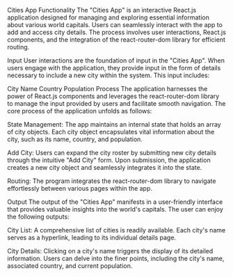 Cities App Functionality
The "Cities App" is an interactive React.js application designed for managing and exploring essential information about various world capitals. Users can seamlessly interact with the app to add and access city details. The process involves user interactions, React.js components, and the integration of the react-router-dom library for efficient routing.

Input
User interactions are the foundation of input in the "Cities App". When users engage with the application, they provide input in the form of details necessary to include a new city within the system. This input includes:

City Name
Country
Population
Process
The application harnesses the power of React.js components and leverages the react-router-dom library to manage the input provided by users and facilitate smooth navigation. The core process of the application unfolds as follows:

State Management: The app maintains an internal state that holds an array of city objects. Each city object encapsulates vital information about the city, such as its name, country, and population.

Add City: Users can expand the city roster by submitting new city details through the intuitive "Add City" form. Upon submission, the application creates a new city object and seamlessly integrates it into the state.

Routing: The program integrates the react-router-dom library to navigate effortlessly between various pages within the app.

Output
The output of the "Cities App" manifests in a user-friendly interface that provides valuable insights into the world's capitals. The user can enjoy the following outputs:

City List: A comprehensive list of cities is readily available. Each city's name serves as a hyperlink, leading to its individual details page.

City Details: Clicking on a city's name triggers the display of its detailed information. Users can delve into the finer points, including the city's name, associated country, and current population.